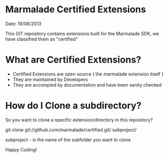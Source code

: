 Marmalade Certified Extensions
==============================
Date: 19/06/2013

This GIT repository contains extensions built for the Marmalade SDK, we have classified them as "certified"

What are Certified Extensions?
=========

- Certified Extensions are open source ( the marmalade extension itself )
- They are maintained by Developers 
- They are accompied by documentation and have been sanity checked



How do I Clone a subdirectory?
=========

So you want to clone a specific extension/directory in this repository?

git clone git://github.com/marmalade/certified.git/ subproject/

subproject - is the name of the subfolder you want to clone


Happy Coding!